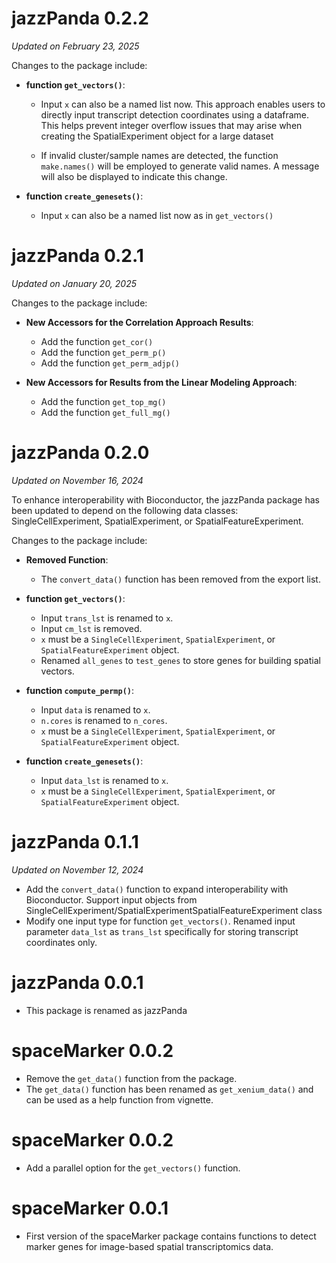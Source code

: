 # jazzPanda 0.2.2
*Updated on February 23, 2025*

Changes to the package include:

- **function `get_vectors()`**:
    - Input `x` can also be a named list now. This approach enables users to 
    directly input transcript detection coordinates using a dataframe. 
    This helps prevent integer overflow issues that may arise when 
    creating the SpatialExperiment object for a large dataset
    
    - If invalid cluster/sample names are detected, the function `make.names()` 
    will be employed to generate valid names. A message will also be displayed
    to indicate this change.
    
- **function `create_genesets()`**:
    - Input `x` can also be a named list now as in `get_vectors()`


    
# jazzPanda 0.2.1
*Updated on January 20, 2025*

Changes to the package include:

- **New Accessors for the Correlation Approach Results**:
    - Add the function `get_cor()`
    - Add the function `get_perm_p()`
    - Add the function `get_perm_adjp()`
    
- **New Accessors for Results from the Linear Modeling Approach**:
    - Add the function `get_top_mg()` 
    - Add the function `get_full_mg()`



# jazzPanda 0.2.0
*Updated on November 16, 2024*

To enhance interoperability with Bioconductor, the jazzPanda package has 
been updated to depend on the following data classes: 
SingleCellExperiment, SpatialExperiment, or SpatialFeatureExperiment.

Changes to the package include:

- **Removed Function**:
  - The `convert_data()` function has been removed from the export list.

- **function `get_vectors()`**:
    - Input `trans_lst` is renamed to `x`.
    - Input `cm_lst` is removed.
    - `x` must be a `SingleCellExperiment`, `SpatialExperiment`, 
        or `SpatialFeatureExperiment` object.
    - Renamed `all_genes` to `test_genes` to store genes 
        for building spatial vectors.

- **function `compute_permp()`**:
    - Input `data` is renamed to `x`.
    - `n.cores` is renamed to `n_cores`.
    - `x` must be a `SingleCellExperiment`, `SpatialExperiment`,
        or `SpatialFeatureExperiment` object.

- **function `create_genesets()`**:
    - Input `data_lst` is renamed to `x`.
    - `x` must be a `SingleCellExperiment`, `SpatialExperiment`, 
        or `SpatialFeatureExperiment` object.


# jazzPanda 0.1.1
*Updated on November 12, 2024*

* Add the `convert_data()` function to expand interoperability with 
Bioconductor. Support input objects from 
SingleCellExperiment/SpatialExperimentSpatialFeatureExperiment class 
* Modify one input type for function `get_vectors()`. 
Renamed input parameter `data_lst` as `trans_lst` specifically for storing
transcript coordinates only. 


# jazzPanda 0.0.1
* This package is renamed as jazzPanda 

# spaceMarker 0.0.2

* Remove the `get_data()` function from the package. 
* The `get_data()` function has been renamed as `get_xenium_data()` and 
    can be used as a help function from vignette. 

# spaceMarker 0.0.2

* Add a parallel option for the `get_vectors()` function. 

# spaceMarker 0.0.1

* First version of the spaceMarker package contains functions to detect marker
genes for image-based spatial transcriptomics data. 
